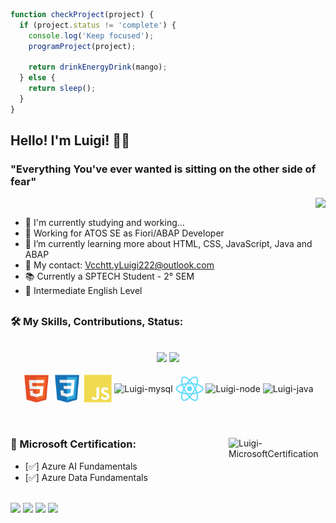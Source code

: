 ```javascript
function checkProject(project) {
  if (project.status != 'complete') {
    console.log('Keep focused');
    programProject(project);
    
    return drinkEnergyDrink(mango);
  } else {
    return sleep();
  }
}
```
## Hello! I'm Luigi! 👋😄

### "Everything You've ever wanted is sitting on the other side of fear"

<dl> 
  <dd> 
      <dl> 
          <dd> <img align="right" height="200em" src="https://images-wixmp-ed30a86b8c4ca887773594c2.wixmp.com/f/25c93289-0576-4645-bc48-e828abec9740/dca37k9-6c122dbc-3faf-4a4a-96de-9f1830b02ad8.gif?token=eyJ0eXAiOiJKV1QiLCJhbGciOiJIUzI1NiJ9.eyJzdWIiOiJ1cm46YXBwOjdlMGQxODg5ODIyNjQzNzNhNWYwZDQxNWVhMGQyNmUwIiwiaXNzIjoidXJuOmFwcDo3ZTBkMTg4OTgyMjY0MzczYTVmMGQ0MTVlYTBkMjZlMCIsIm9iaiI6W1t7InBhdGgiOiJcL2ZcLzI1YzkzMjg5LTA1NzYtNDY0NS1iYzQ4LWU4MjhhYmVjOTc0MFwvZGNhMzdrOS02YzEyMmRiYy0zZmFmLTRhNGEtOTZkZS05ZjE4MzBiMDJhZDguZ2lmIn1dXSwiYXVkIjpbInVybjpzZXJ2aWNlOmZpbGUuZG93bmxvYWQiXX0.QrbJFdFOz45c_Ri6dqsP0dlNqDFMZ3SGsOaKKcHeVHs" /> 
        </dd>
      </dl>
  </dd> 
</dl>

<br>

- 📌 I'm currently studying and working...
- 💙 Working for ATOS SE as Fiori/ABAP Developer
- 📌 I’m currently learning more about HTML, CSS, JavaScript, Java and ABAP
- 📩 My contact: Vcchtt.yLuigi222@outlook.com
- 📚 Currently a SPTECH Student - 2° SEM
- 📢 Intermediate English Level
  
##
<div align="left" >
  
  ### 🛠️ My Skills, Contributions, Status:
<br>
  <a href="https://github.com/luigivicchietti"> </a>
  <div align="center">
  <img height="150em" src="https://github-readme-stats.vercel.app/api?username=luigivicchietti&show_icons=true&theme=dark&include_all_commits=true&count_private=true"/>
  
  <img height="150em" src="https://github-readme-stats.vercel.app/api/top-langs/?username=luigiVicchietti&layout=compact&langs_count=7&theme=dark"/>
</div>
<br>
<div align="center">
  <img align="center" alt="Luigi-HTML" height="45" width="45" src="https://raw.githubusercontent.com/devicons/devicon/master/icons/html5/html5-original.svg">
  <img align="center" alt="Luigi-CSS" height="45" width="45" src="https://raw.githubusercontent.com/devicons/devicon/master/icons/css3/css3-original.svg">
  <img align="center" alt="Luigi-Js" height="45" width="45" src="https://raw.githubusercontent.com/devicons/devicon/master/icons/javascript/javascript-plain.svg">
  <img align="center" alt="Luigi-mysql" height="45" width="45" src="https://cdn.jsdelivr.net/gh/devicons/devicon/icons/mysql/mysql-original.svg">
  <img align="center" alt="Luigi-React" height="45" width="45" src="https://raw.githubusercontent.com/devicons/devicon/master/icons/react/react-original.svg">
  <img align="center" alt="Luigi-node" height="45" width="45" src="https://cdn.jsdelivr.net/gh/devicons/devicon/icons/nodejs/nodejs-original.svg" />
  <img align="center" alt="Luigi-java" height="45" width="45" src="https://cdn.jsdelivr.net/gh/devicons/devicon/icons/java/java-original-wordmark.svg" />
</div>
  <br>
  
#
  
 <dl> 
  <dd> 
      <dl> 
          <dd> 
            <img align="right" alt="Luigi-MicrosoftCertification" height="155" width="155" src="https://images.credly.com/size/340x340/images/be8fcaeb-c769-4858-b567-ffaaa73ce8cf/image.png">
        </dd>
      </dl>
  </dd> 
</dl>
    
 ### 📌 Microsoft Certification:
- [✅] Azure AI Fundamentals <br>
- [✅] Azure Data Fundamentals
  
<br>
  <a href="https://instagram.com/ylu1gi" target="_blank"><img src="https://img.shields.io/badge/-Instagram-%23E4405F?style=for-the-badge&logo=instagram&logoColor=white" target="_blank"></a>
  <a href="https://www.linkedin.com/in/#-45875016a" target="_blank"><img src="https://img.shields.io/badge/-LinkedIn-%230077B5?style=for-the-badge&logo=linkedin&logoColor=white" target="_blank"></a>
  <a href="https://open.spotify.com/user/22he4ob5qu3wt75q47yh72ydi" target="_blank"><img src="https://img.shields.io/badge/Spotify-1ED760?&style=for-the-badge&logo=spotify&logoColor=white" target="_blank"></a>
  <a href = "mailto:vcchtt.yluigi222@outlook.com"><img src="https://img.shields.io/badge/-Gmail-%23333?style=for-the-badge&logo=gmail&logoColor=white" target="_blank"></a>
